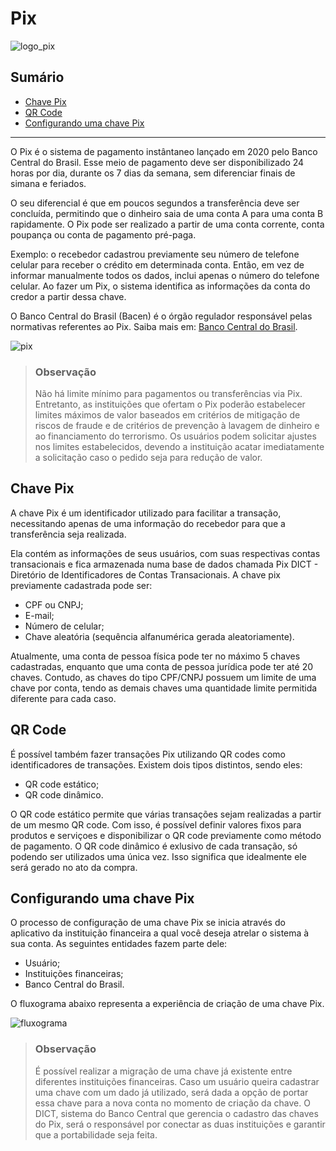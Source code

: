 <!--

Contexto
Você atua como Technical Writer em uma empresa e o Product Manager do projeto
que você faz parte pediu um tutorial, em português, de como utilizar o produto.


Para isso, ele te orientou a criar um repositório no Github e escrever em markdown um
texto com o tema "Como configurar sua chave PIX".


Instruções
● Pense que este tutorial poderia ser publicado em uma documentação pública. Por isso,
além do texto, seria interessante entender como você estruturaria as informações da
página com menu, submenu e demais recursos, como tabelas, listas ou tabs.
● Crie um repositório em sua conta no Github com o nome pix-tutorial. Você pode
consultar a documentação oficial do Github para entender desde como abrir uma conta
até como criar um repositório do zero.

-->
# Pix

![logo_pix](https://user-images.githubusercontent.com/30627500/180342797-c089ae51-aa91-4222-b30f-3a173a67db79.png)

## Sumário
- [Chave Pix](#chave-pix) <br>
- [QR Code](#qr-code)<br>
- [Configurando uma chave Pix](#configurando-uma-chave-pix)
---

O Pix é o sistema de pagamento instântaneo lançado em 2020 pelo Banco Central do Brasil. Esse meio de pagamento deve ser disponibilizado 24 horas por dia, durante os 7 dias da semana, sem diferenciar finais de simana e feriados.

O seu diferencial é que em poucos segundos a transferência deve ser concluída, permitindo que o dinheiro saia de uma conta A para uma conta B rapidamente. O Pix pode ser realizado a partir de uma conta corrente, conta poupança ou conta de pagamento pré-paga.

Exemplo: o recebedor cadastrou previamente seu número de telefone celular para receber o crédito em determinada conta. Então, em vez de informar manualmente todos os dados, inclui apenas o número do telefone celular. Ao fazer um Pix, o sistema identifica as informações da conta do credor a partir dessa chave.

O Banco Central do Brasil (Bacen) é o órgão regulador responsável pelas normativas referentes ao Pix. Saiba mais em: [Banco Central do Brasil](https://www.bcb.gov.br/estabilidadefinanceira/pix).

![pix](https://user-images.githubusercontent.com/30627500/180342812-bf905b90-62ea-4806-aea1-b9bb8680f0ba.PNG)

> ### Observação
> Não há limite mínimo para pagamentos ou transferências via Pix. Entretanto, as instituições que ofertam o Pix poderão estabelecer limites máximos de valor baseados em critérios de mitigação de riscos de fraude e de critérios de prevenção à lavagem de dinheiro e ao financiamento do terrorismo. Os usuários podem solicitar ajustes nos limites estabelecidos, devendo a instituição acatar imediatamente a solicitação caso o pedido seja para redução de valor.

## Chave Pix

A chave Pix é um identificador utilizado para facilitar a transação, necessitando apenas de uma informação do recebedor para que a transferência seja realizada.

Ela contém as informações de seus usuários, com suas respectivas contas transacionais e fica armazenada numa base de dados chamada Pix DICT - Diretório de Identificadores de Contas Transacionais.  A chave pix previamente cadastrada pode ser:

- CPF ou CNPJ;
- E-mail;
- Número de celular;
- Chave aleatória (sequência alfanumérica gerada aleatoriamente). 

Atualmente, uma conta de pessoa física pode ter no máximo 5 chaves cadastradas, enquanto que uma conta de pessoa jurídica pode ter até 20 chaves. Contudo, as chaves do tipo CPF/CNPJ possuem um limite de uma chave por conta, tendo as demais chaves uma quantidade limite permitida diferente para cada caso. 

## QR Code

É possível também fazer transações Pix utilizando QR codes como identificadores de transações. Existem dois tipos distintos, sendo eles:

- QR code estático;
- QR code dinâmico.

O QR code estático permite que várias transações sejam realizadas a partir de um mesmo QR code. Com isso, é possível definir valores fixos para produtos e serviçoes e disponibilizar o QR code previamente como método de pagamento. O QR code dinâmico é exlusivo de cada transação, só podendo ser utilizados uma única vez. Isso significa que idealmente ele será gerado no ato da compra.

## Configurando uma chave Pix

O processo de configuração de uma chave Pix se inicia através do aplicativo da instituição financeira a qual você deseja atrelar o sistema à sua conta. As seguintes entidades fazem parte dele:

- Usuário;
- Instituições financeiras;
- Banco Central do Brasil.

O fluxograma abaixo representa a experiência de criação de uma chave Pix.

![fluxograma](https://user-images.githubusercontent.com/30627500/180355155-d96d765b-eede-4941-a065-5c0e007f1b3b.jpeg)

> ### Observação
> É possível realizar a migração de uma chave já existente entre diferentes instituições financeiras. Caso um usuário queira cadastrar uma chave com um dado já utilizado, será dada a opção de portar essa chave para a nova conta no momento de criação da chave. O DICT, sistema do Banco Central que gerencia o cadastro das chaves do Pix, será o responsável por conectar as duas instituições e garantir que a portabilidade seja feita.

<!--PIX -> CRIAR CHAVE PIX -> ESCOLHER O TIPO DE CHAVE PIX -> INFORMAR O DADO CASO NÃO SEJA CHAVE ALEATÓRIA -> CONFIRMAR O DADO -> O DADO SERÁ VALIDADO, PARA CHECAR SE NÃO JÁ ESTÁ EM USO -> CASO NÃO ESTEJA EM USO, A CHAVE SERÁ CRIADA. SE TIVER EM USO, SERÁ POSSÍVEL PEDIR PORTABILIDADE DA CHAVE PIX PARA A NOVA INSTITUIÇÃO. -->